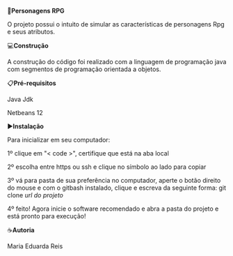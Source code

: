 🎯**Personagens RPG**

O projeto possui o intuito de simular as características de personagens Rpg e seus atributos.

💻**Construção**

A construção do código foi realizado com a linguagem de programação java
com segmentos de programação orientada a objetos.

📋**Pré-requisitos**

Java Jdk

Netbeans 12

▶️**Instalação**

Para inicializar em seu computador:

1º clique em "< code >", certifique que está na aba local

2º escolha entre https ou ssh e clique no símbolo ao lado para copiar

3º vá para pasta de sua preferência no computador, aperte o botão direito do mouse e com o gitbash
instalado, clique e escreva da seguinte forma: git clone *url do projeto*

4º feito! Agora inicie o software recomendado e abra a pasta do projeto e está pronto para execução!

☕**Autoria**

Maria Eduarda Reis






